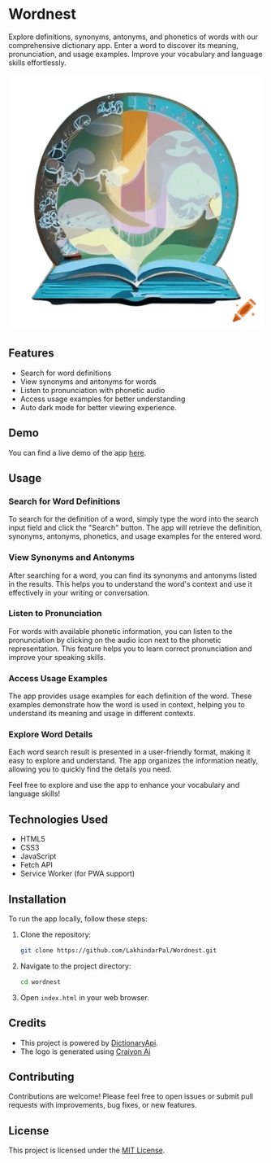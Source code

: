 # Wordnest

Explore definitions, synonyms, antonyms, and phonetics of words with our comprehensive dictionary app. Enter a word to discover its meaning, pronunciation, and usage examples. Improve your vocabulary and language skills effortlessly.

![Wordnest Logo](icons/android-icon-512x512.png)

## Features

- Search for word definitions
- View synonyms and antonyms for words
- Listen to pronunciation with phonetic audio
- Access usage examples for better understanding
- Auto dark mode for better viewing experience.

## Demo

You can find a live demo of the app [here](https://wordnest.glitch.me/).

## Usage

### Search for Word Definitions

To search for the definition of a word, simply type the word into the search input field and click the "Search" button. The app will retrieve the definition, synonyms, antonyms, phonetics, and usage examples for the entered word.

### View Synonyms and Antonyms

After searching for a word, you can find its synonyms and antonyms listed in the results. This helps you to understand the word's context and use it effectively in your writing or conversation.

### Listen to Pronunciation

For words with available phonetic information, you can listen to the pronunciation by clicking on the audio icon next to the phonetic representation. This feature helps you to learn correct pronunciation and improve your speaking skills.

### Access Usage Examples

The app provides usage examples for each definition of the word. These examples demonstrate how the word is used in context, helping you to understand its meaning and usage in different contexts.

### Explore Word Details

Each word search result is presented in a user-friendly format, making it easy to explore and understand. The app organizes the information neatly, allowing you to quickly find the details you need.

Feel free to explore and use the app to enhance your vocabulary and language skills!

## Technologies Used

- HTML5
- CSS3
- JavaScript
- Fetch API
- Service Worker (for PWA support)

## Installation

To run the app locally, follow these steps:

1. Clone the repository:

   ```bash
   git clone https://github.com/LakhindarPal/Wordnest.git
   ```

2. Navigate to the project directory:

   ```bash
   cd wordnest
   ```

3. Open `index.html` in your web browser.

## Credits

- This project is powered by [DictionaryApi](https://dictionaryapi.dev).
- The logo is generated using [Craiyon Ai](https://www.craiyon.com/)

## Contributing

Contributions are welcome! Please feel free to open issues or submit pull requests with improvements, bug fixes, or new features.

## License

This project is licensed under the [MIT License](LICENSE).
